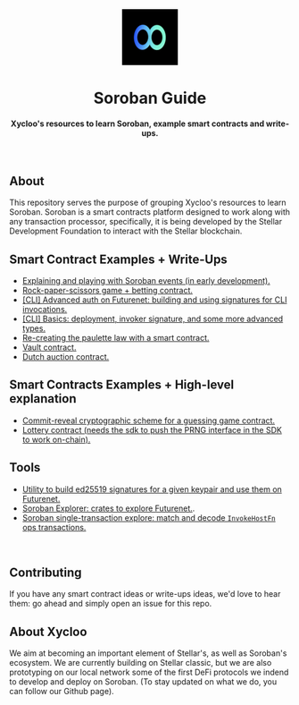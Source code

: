 
<div align="center">

  <img src="./assets/logo.png" alt="logo" width="100" height="auto" />
  <h1>Soroban Guide</h1>
  
  <h4>
    Xycloo's resources to learn Soroban, example smart contracts and write-ups.
  </h4>
  
</div>
<br/>
  
## About
This repository serves the purpose of grouping Xycloo's resources to learn Soroban. Soroban is a smart contracts platform designed to work along with any transaction processor, specifically, it is being developed by the Stellar Development Foundation to interact with the Stellar blockchain.


## Smart Contract Examples + Write-Ups
- [Explaining and playing with Soroban events (in early development).](https://github.com/xycloo/soroban-events-guide)
- [Rock-paper-scissors game + betting contract.](https://github.com/xycloo/soroban-rock-paper-scissors-contract)
- [[CLI] Advanced auth on Futurenet: building and using signatures for CLI invocations.](https://github.com/xycloo/soroban-cli-futurenet-advanced-auth)
- [[CLI] Basics: deployment, invoker signature, and some more advanced types.](https://github.com/xycloo/soroban-cli-futurenet)
- [Re-creating the paulette law with a smart contract.](https://github.com/xycloo/soroban-paulette-smart-contract)
- [Vault contract.](https://github.com/xycloo/soroban-vault-contract)
- [Dutch auction contract.](https://github.com/xycloo/soroban-dutch-auction-contract)

## Smart Contracts Examples + High-level explanation
- [Commit-reveal cryptographic scheme for a guessing game contract.](https://github.com/xycloo/soroban-commit-reveal-contract)
- [Lottery contract (needs the sdk to push the PRNG interface in the SDK to work on-chain).](https://github.com/xycloo/soroban-lottery-contract)

## Tools
- [Utility to build ed25519 signatures for a given keypair and use them on Futurenet.](https://github.com/xycloo/soroban-build-signatures)
- [Soroban Explorer: crates to explore Futurenet.](https://github.com/xycloo/soroban-explorer).
- [Soroban single-transaction explore: match and decode `InvokeHostFn` ops transactions.](https://tx-explorer.xycloo.com/)

<br/>

## Contributing
If you have any smart contract ideas or write-ups ideas, we'd love to hear them: go ahead and simply open an issue for this repo.

## About Xycloo
We aim at becoming an important element of Stellar's, as well as Soroban's ecosystem. We are currently building on Stellar classic, but we are also prototyping on our local network some of the first DeFi protocols we indend to develop and deploy on Soroban. 
(To stay updated on what we do, you can follow our Github page).
